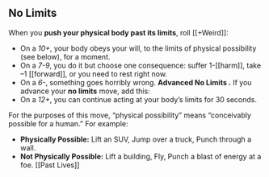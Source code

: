 ## No Limits

When you **push your physical body past its limits**, roll [[+Weird]]:

- On a *10+*, your body obeys your will, to the limits of physical possibility (see below), for a moment.
- On a *7-9*, you do it but choose one consequence: suffer 1-[[harm]], take –1 [[forward]], or you need to rest right now.
- On a *6-*, something goes horribly wrong.
**Advanced No Limits .** If you advance your **no limits** move, add this:
- On a *12+*, you can continue acting at your body’s limits for 30 seconds.

For the purposes of this move, “physical possibility” means “conceivably possible for a human.” For example:

- **Physically Possible:** Lift an SUV, Jump over a truck, Punch through a wall.
- **Not Physically Possible:** Lift a building, Fly, Punch a blast of energy at a foe. [[Past Lives]]